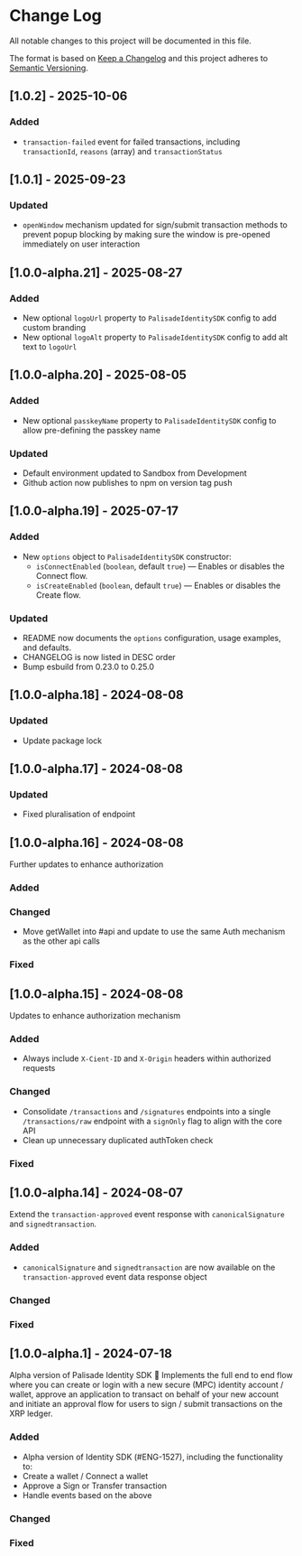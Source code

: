 # Change Log

All notable changes to this project will be documented in this file.

The format is based on [Keep a Changelog](http://keepachangelog.com/)
and this project adheres to [Semantic Versioning](http://semver.org/).

## [1.0.2] - 2025-10-06

### Added

- `transaction-failed` event for failed transactions, including `transactionId`, `reasons` (array) and `transactionStatus`

## [1.0.1] - 2025-09-23

### Updated

- `openWindow` mechanism updated for sign/submit transaction methods to prevent popup blocking by making sure the window is pre-opened immediately on user interaction

## [1.0.0-alpha.21] - 2025-08-27

### Added

- New optional `logoUrl` property to `PalisadeIdentitySDK` config to add custom branding
- New optional `logoAlt` property to `PalisadeIdentitySDK` config to add alt text to `logoUrl`

## [1.0.0-alpha.20] - 2025-08-05

### Added

- New optional `passkeyName` property to `PalisadeIdentitySDK` config to allow pre-defining the passkey name

### Updated

- Default environment updated to Sandbox from Development
- Github action now publishes to npm on version tag push

## [1.0.0-alpha.19] - 2025-07-17

### Added

- New `options` object to `PalisadeIdentitySDK` constructor:
  - `isConnectEnabled` (`boolean`, default `true`) — Enables or disables the Connect flow.
  - `isCreateEnabled` (`boolean`, default `true`) — Enables or disables the Create flow.

### Updated

- README now documents the `options` configuration, usage examples, and defaults.
- CHANGELOG is now listed in DESC order
- Bump esbuild from 0.23.0 to 0.25.0

## [1.0.0-alpha.18] - 2024-08-08

### Updated

- Update package lock

## [1.0.0-alpha.17] - 2024-08-08

### Updated

- Fixed pluralisation of endpoint

## [1.0.0-alpha.16] - 2024-08-08

Further updates to enhance authorization

### Added

### Changed

- Move getWallet into #api and update to use the same Auth mechanism as the other api calls

### Fixed

## [1.0.0-alpha.15] - 2024-08-08

Updates to enhance authorization mechanism

### Added

- Always include `X-Cient-ID` and `X-Origin` headers within authorized requests

### Changed

- Consolidate `/transactions` and `/signatures` endpoints into a single `/transactions/raw` endpoint with a `signOnly` flag to align with the core API
- Clean up unnecessary duplicated authToken check

### Fixed

## [1.0.0-alpha.14] - 2024-08-07

Extend the `transaction-approved` event response with `canonicalSignature` and `signedtransaction`.

### Added

- `canonicalSignature` and `signedtransaction` are now available on the `transaction-approved` event data response object

### Changed

### Fixed

## [1.0.0-alpha.1] - 2024-07-18

Alpha version of Palisade Identity SDK 🎉
Implements the full end to end flow where you can create or login with a new secure (MPC) identity account / wallet, approve an application to transact on behalf of your new account and initiate an approval flow for users to sign / submit transactions on the XRP ledger.

### Added

- Alpha version of Identity SDK (#ENG-1527), including the functionality to:
- Create a wallet / Connect a wallet
- Approve a Sign or Transfer transaction
- Handle events based on the above

### Changed

### Fixed
